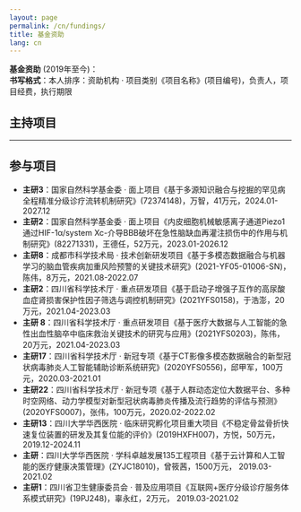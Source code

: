 ```yaml
---
layout: page
permalink: /cn/fundings/
title: 基金资助
lang: cn
---
```


**基金资助** (2019年至今)：<br>
**书写格式**：本人排序：资助机构 · 项目类别《项目名称》(项目编号)，负责人，项目经费，执行期限
<br>
## 主持项目


---
## 参与项目
- **主研3**：国家自然科学基金委 · 面上项目《基于多源知识融合与挖掘的罕见病全程精准分级诊疗流转机制研究》(72374148)，万智，41万元，2024.01-2027.12
- **主研2**：国家自然科学基金委 · 面上项目《内皮细胞机械敏感离子通道Piezo1通过HIF-1α/system Xc-介导BBB破坏在急性脑缺血再灌注损伤中的作用与机制研究》(82271331)，王德任，52万元，2023.01-2026.12
- **主研8**：成都市科学技术局 · 技术创新研发项目《基于多模态数据融合与机器学习的脑血管疾病加重风险预警的关键技术研究》(2021-YF05-01006-SN)，陈伟，8万元，2021.08-2022.07
- **主研2**：四川省科学技术厅 · 重点研发项目《基于启动子增强子互作的高尿酸血症肾损害保护性因子筛选与调控机制研究》(2021YFS0158)，于浩澎，20万元，2021.04-2023.03
- **主研 8**：四川省科学技术厅 · 重点研发项目《基于医疗大数据与人工智能的急性出血性脑卒中临床救治关键技术的研究与应用》(2021YFS0203)，陈伟，20万元，2021.04-2023.03
- **主研17**：四川省科学技术厅 · 新冠专项《基于CT影像多模态数据融合的新型冠状病毒肺炎人工智能辅助诊断系统研究》(2020YFS0556)，邱甲军，100万元，2020.03-2021.01
- **主研22**：四川省科学技术厅 · 新冠专项《基于人群动态定位大数据平台、多种时空网络、动力学模型对新型冠状病毒肺炎传播及流行趋势的评估与预测》(2020YFS0007)，张伟，100万元，2020.02-2022.02
- **主研13**：四川大学华西医院 · 临床研究孵化项目重大项目《不稳定骨盆骨折快速复位装置的研发及其复位能的评价》(2019HXFH007)，方悦，50万元，2019.12-2024.11
- **主研**：四川大学华西医院 · 学科卓越发展135工程项目《基于云计算和人工智能的医疗健康决策管理》(ZYJC18010)，曾筱茜，1500万元， 2019.03-2021.02
- **主研1**：四川省卫生健康委员会 · 普及应用项目《互联网+医疗分级诊疗服务体系模式研究》(19PJ248)，辜永红，2万元， 2019.03-2021.02
<br>